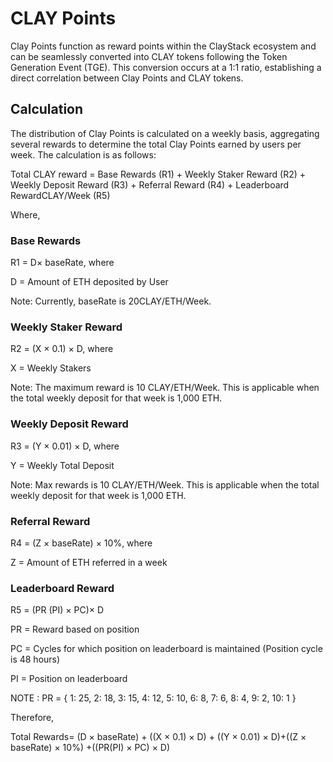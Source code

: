
# CLAY Points 
Clay Points function as reward points within the ClayStack ecosystem and can be seamlessly converted into CLAY tokens following the Token Generation Event (TGE). This conversion occurs at a 1:1 ratio, establishing a direct correlation between Clay Points and CLAY tokens.

## Calculation
The distribution of Clay Points is calculated on a weekly basis, aggregating several rewards to determine the total Clay Points earned by users per week. The calculation is as follows:

Total CLAY reward = Base Rewards (R1) + Weekly Staker Reward (R2) + Weekly Deposit Reward (R3) + Referral Reward (R4) + Leaderboard RewardCLAY/Week (R5) 

Where,

### Base Rewards

R1 = D× baseRate, where 

D = Amount of ETH deposited by User 

Note: Currently, baseRate is 20CLAY/ETH/Week.

### Weekly Staker Reward

R2 = (X × 0.1) × D, where 

X = Weekly Stakers 

Note: The maximum reward is 10 CLAY/ETH/Week. This is applicable when the total weekly deposit for that week is 1,000 ETH. 

### Weekly Deposit Reward

R3 = (Y × 0.01) × D, where 

Y = Weekly Total Deposit  

Note: Max rewards is 10 CLAY/ETH/Week. This is applicable when the total weekly deposit for that week is 1,000 ETH. 

### Referral Reward

R4 = (Z × baseRate) × 10%, where 

Z = Amount of ETH referred in a week 

### Leaderboard Reward

R5 = (PR (PI) × PC)× D

PR = Reward based on position 

PC = Cycles for which position on leaderboard is maintained (Position cycle is 48 hours) 

PI = Position on leaderboard 

NOTE : PR = { 1: 25, 2: 18, 3: 15, 4: 12, 5: 10, 6: 8, 7: 6, 8: 4, 9: 2, 10: 1 }

Therefore, 

Total Rewards= (D × baseRate) + ((X × 0.1) × D) + ((Y × 0.01) × D)+((Z × baseRate) × 10%) +((PR(PI) × PC) × D)



